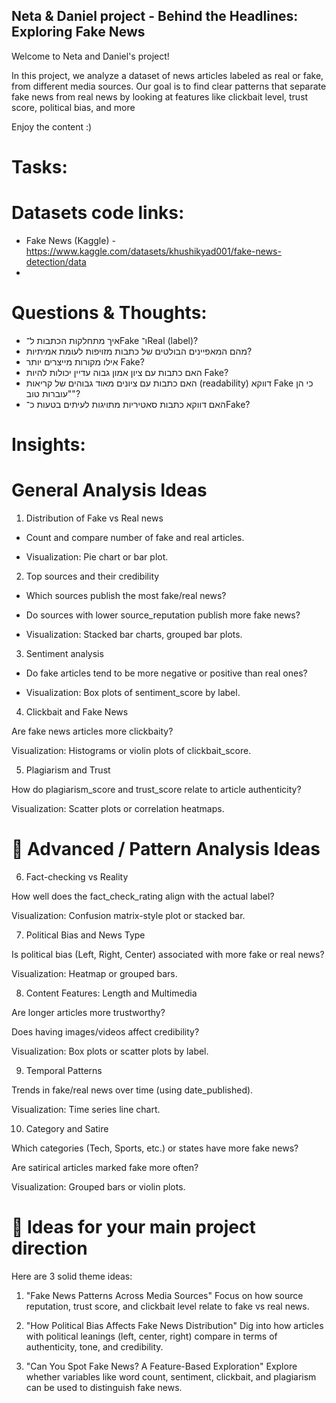 ## Neta & Daniel project - Behind the Headlines: Exploring Fake News
Welcome to Neta and Daniel's project!

In this project, we analyze a dataset of news articles labeled as real or fake, from different media sources.
Our goal is to find clear patterns that separate fake news from real news by looking at features like clickbait level, trust score, political bias, and more

Enjoy the content :)

# Tasks:

# Datasets code links:
- Fake News (Kaggle) - https://www.kaggle.com/datasets/khushikyad001/fake-news-detection/data
- 
# Questions & Thoughts:
- איך מתחלקות הכתבות ל־Fake ו־Real (label)?
- מהם המאפיינים הבולטים של כתבות מזויפות לעומת אמיתיות?
- אילו מקורות מייצרים יותר Fake?
- האם כתבות עם ציון אמון גבוה עדיין יכולות להיות Fake?
- האם כתבות עם ציונים מאוד גבוהים של קריאות (readability) דווקא Fake כי הן "עוברות טוב"?
- האם דווקא כתבות סאטיריות מתויגות לעיתים בטעות כ־Fake?


# Insights:

# General Analysis Ideas
1. Distribution of Fake vs Real news

- Count and compare number of fake and real articles.

- Visualization: Pie chart or bar plot.

2. Top sources and their credibility

- Which sources publish the most fake/real news?

- Do sources with lower source_reputation publish more fake news?

- Visualization: Stacked bar charts, grouped bar plots.

3. Sentiment analysis

- Do fake articles tend to be more negative or positive than real ones?

- Visualization: Box plots of sentiment_score by label.

4. Clickbait and Fake News

Are fake news articles more clickbaity?

Visualization: Histograms or violin plots of clickbait_score.

5. Plagiarism and Trust

How do plagiarism_score and trust_score relate to article authenticity?

Visualization: Scatter plots or correlation heatmaps.

# 🧠 Advanced / Pattern Analysis Ideas
6. Fact-checking vs Reality

How well does the fact_check_rating align with the actual label?

Visualization: Confusion matrix-style plot or stacked bar.

7. Political Bias and News Type

Is political bias (Left, Right, Center) associated with more fake or real news?

Visualization: Heatmap or grouped bars.

8. Content Features: Length and Multimedia

Are longer articles more trustworthy?

Does having images/videos affect credibility?

Visualization: Box plots or scatter plots by label.

9. Temporal Patterns

Trends in fake/real news over time (using date_published).

Visualization: Time series line chart.

10. Category and Satire

Which categories (Tech, Sports, etc.) or states have more fake news?

Are satirical articles marked fake more often?

Visualization: Grouped bars or violin plots.

# 🧪 Ideas for your main project direction
Here are 3 solid theme ideas:

1. "Fake News Patterns Across Media Sources"
Focus on how source reputation, trust score, and clickbait level relate to fake vs real news.

2. "How Political Bias Affects Fake News Distribution"
Dig into how articles with political leanings (left, center, right) compare in terms of authenticity, tone, and credibility.

3. "Can You Spot Fake News? A Feature-Based Exploration"
Explore whether variables like word count, sentiment, clickbait, and plagiarism can be used to distinguish fake news.

